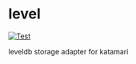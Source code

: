 # level

[![Test](https://github.com/benitogf/level/actions/workflows/tests.yml/badge.svg)](https://github.com/benitogf/level/actions/workflows/tests.yml)

leveldb storage adapter for katamari